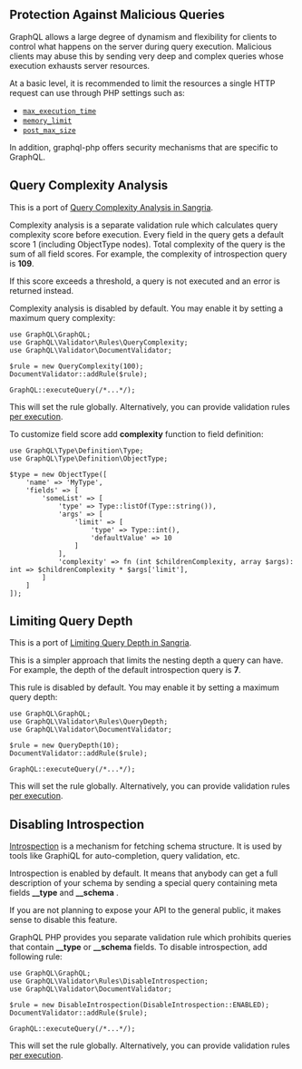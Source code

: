 ## Protection Against Malicious Queries

GraphQL allows a large degree of dynamism and flexibility for clients to control what happens on the server during query execution.
Malicious clients may abuse this by sending very deep and complex queries whose execution exhausts server resources.

At a basic level, it is recommended to limit the resources a single HTTP request can use through PHP settings such as:

- [`max_execution_time`](https://www.php.net/manual/en/info.configuration.php#ini.max-execution-time)
- [`memory_limit`](https://www.php.net/manual/en/ini.core.php#ini.memory-limit)
- [`post_max_size`](https://www.php.net/manual/en/ini.core.php#ini.post-max-size)

In addition, graphql-php offers security mechanisms that are specific to GraphQL.

## Query Complexity Analysis

This is a port of [Query Complexity Analysis in Sangria](https://sangria-graphql.github.io/learn#query-complexity-analysis).

Complexity analysis is a separate validation rule which calculates query complexity score before execution.
Every field in the query gets a default score 1 (including ObjectType nodes). Total complexity of the
query is the sum of all field scores. For example, the complexity of introspection query is **109**.

If this score exceeds a threshold, a query is not executed and an error is returned instead.

Complexity analysis is disabled by default. You may enable it by setting a maximum query complexity:

```php-inline
use GraphQL\GraphQL;
use GraphQL\Validator\Rules\QueryComplexity;
use GraphQL\Validator\DocumentValidator;

$rule = new QueryComplexity(100);
DocumentValidator::addRule($rule);

GraphQL::executeQuery(/*...*/);
```

This will set the rule globally. Alternatively, you can provide validation rules [per execution](executing-queries.md#custom-validation-rules).

To customize field score add **complexity** function to field definition:

```php-inline
use GraphQL\Type\Definition\Type;
use GraphQL\Type\Definition\ObjectType;

$type = new ObjectType([
    'name' => 'MyType',
    'fields' => [
        'someList' => [
            'type' => Type::listOf(Type::string()),
            'args' => [
                'limit' => [
                    'type' => Type::int(),
                    'defaultValue' => 10
                ]
            ],
            'complexity' => fn (int $childrenComplexity, array $args): int => $childrenComplexity * $args['limit'],
        ]
    ]
]);
```

## Limiting Query Depth

This is a port of [Limiting Query Depth in Sangria](https://sangria-graphql.github.io/learn#limiting-query-depth).

This is a simpler approach that limits the nesting depth a query can have.
For example, the depth of the default introspection query is **7**.

This rule is disabled by default. You may enable it by setting a maximum query depth:

```php-inline
use GraphQL\GraphQL;
use GraphQL\Validator\Rules\QueryDepth;
use GraphQL\Validator\DocumentValidator;

$rule = new QueryDepth(10);
DocumentValidator::addRule($rule);

GraphQL::executeQuery(/*...*/);
```

This will set the rule globally. Alternatively, you can provide validation rules [per execution](executing-queries.md#custom-validation-rules).

## Disabling Introspection

[Introspection](https://graphql.org/learn/introspection/) is a mechanism for fetching schema structure.
It is used by tools like GraphiQL for auto-completion, query validation, etc.

Introspection is enabled by default. It means that anybody can get a full description of your schema by
sending a special query containing meta fields **\_\_type** and **\_\_schema** .

If you are not planning to expose your API to the general public, it makes sense to disable this feature.

GraphQL PHP provides you separate validation rule which prohibits queries that contain
**\_\_type** or **\_\_schema** fields. To disable introspection, add following rule:

```php-inline
use GraphQL\GraphQL;
use GraphQL\Validator\Rules\DisableIntrospection;
use GraphQL\Validator\DocumentValidator;

$rule = new DisableIntrospection(DisableIntrospection::ENABLED);
DocumentValidator::addRule($rule);

GraphQL::executeQuery(/*...*/);
```

This will set the rule globally. Alternatively, you can provide validation rules [per execution](executing-queries.md#custom-validation-rules).
